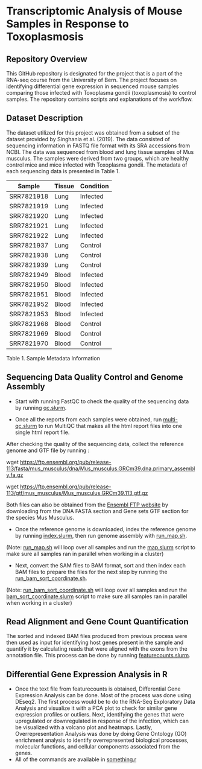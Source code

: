 # Transcriptomic Analysis of Mouse Samples in Response to Toxoplasmosis

## Repository Overview
This GitHub repository is designated for the project that is a part of the RNA-seq course from the University of Bern. The project focuses on identifying differential gene expression in sequenced mouse samples comparing those infected with Toxoplasma gondii (toxoplasmosis) to control samples. The repository contains scripts and explanations of the workflow. 

## Dataset Description
The dataset utilized for this project was obtained from a subset of the dataset provided by Singhania et al. (2019). The data consisted of sequencing information in FASTQ file format with its SRA accessions from NCBI. The data was sequenced from blood and lung tissue samples of Mus musculus. The samples were derived from two groups, which are healthy control mice and mice infected with Toxoplasma gondii. The metadata of each sequencing data is presented in Table 1. 

| Sample    | Tissue  | Condition |
|-----------|---------|-----------|
| SRR7821918 | Lung    | Infected  |
| SRR7821919 | Lung    | Infected  |
| SRR7821920 | Lung    | Infected  |
| SRR7821921 | Lung    | Infected  |
| SRR7821922 | Lung    | Infected  |
| SRR7821937 | Lung    | Control   |
| SRR7821938 | Lung    | Control   |
| SRR7821939 | Lung    | Control   |
| SRR7821949 | Blood   | Infected  |
| SRR7821950 | Blood   | Infected  |
| SRR7821951 | Blood   | Infected  |
| SRR7821952 | Blood   | Infected  |
| SRR7821953 | Blood   | Infected  |
| SRR7821968 | Blood   | Control   |
| SRR7821969 | Blood   | Control   |
| SRR7821970 | Blood   | Control   |

Table 1. Sample Metadata Information

## Sequencing Data Quality Control and Genome Assembly
- Start with running FastQC to check the quality of the sequencing data by running [qc.slurm](scripts/QC/qc.slurm).

- Once all the reports from each samples were obtained, run [multi-qc.slurm](scripts/QC/multi-qc.slurm) to run MultiQC that makes all the html report files into one single html report file.

After checking the quality of the sequencing data, collect the reference genome and GTF file by running :

wget https://ftp.ensembl.org/pub/release-113/fasta/mus_musculus/dna/Mus_musculus.GRCm39.dna.primary_assembly.fa.gz 

wget https://ftp.ensembl.org/pub/release-113/gtf/mus_musculus/Mus_musculus.GRCm39.113.gtf.gz

Both files can also be obtained from the [Ensembl FTP website](https://www.ensembl.org/info/data/ftp/index.html) by downloading from the DNA FASTA section and Gene sets GTF section for the species Mus Musculus.

- Once the reference genome is downloaded, index the reference genome by running [index.slurm](scripts/Mapping/index.slurm), then run genome assembly with [run_map.sh](scripts/Mapping/run_map.sh). 

(Note: [run_map.sh](scripts/Mapping/run_map.sh) will loop over all samples and run the [map.slurm](scripts/Mapping/map.slurm) script to make sure all samples ran in parallel when working in a cluster)

- Next, convert the SAM files to BAM format, sort and then index each BAM files to prepare the files for the next step by running the [run_bam_sort_coordinate.sh](scripts/Mapping/run_bam_sort_coordinate.sh). 

(Note: [run_bam_sort_coordinate.sh](scripts/Mapping/run_bam_sort_coordinate.sh) will loop over all samples and run the [bam_sort_coordinate.slurm](scripts/Mapping/bam_sort_coordinate.slurm) script to make sure all samples ran in parallel when working in a cluster)

## Read Alignment and Gene Count Quantification
The sorted and indexed BAM files produced from previous process were then used as input for identifying host genes present in the sample and quantify it by calculating reads that were aligned with the exons from the annotation file. This process can be done by running [featurecounts.slurm](scripts/QC/multi-qc.slurm). 

## Differential Gene Expression Analysis in R

- Once the text file from featurecounts is obtained, Differential Gene Expression Analysis can be done. Most of the process was done using DEseq2. The first process would be to do the RNA-Seq Exploratory Data Analysis and visualize it with a PCA plot to check for similar gene expression profiles or outliers. Next, identifying the genes that were upregulated or downregulated in response of the infection, which can be visualized with a volcano plot and heatmaps. Lastly, Overrepresentation Analysis was done by doing Gene Ontology (GO) enrichment analysis to identify overrepresented biological processes, molecular functions, and cellular components associated from the genes.
- All of the commands are available in [something.r](aa)


